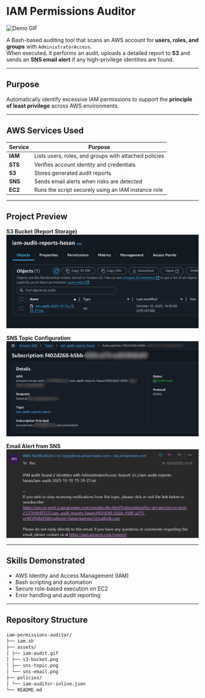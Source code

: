 # IAM Permissions Auditor

![Demo GIF](assets/iam-audit.gif)

A Bash-based auditing tool that scans an AWS account for **users, roles, and groups** with `AdministratorAccess`.  
When executed, it performs an audit, uploads a detailed report to **S3** and sends an **SNS email alert** if any high-privilege identities are found.

---

## Purpose

Automatically identify excessive IAM permissions to support the **principle of least privilege** across AWS environments.

---

## AWS Services Used

| Service | Purpose |
|----------|----------|
| **IAM** | Lists users, roles, and groups with attached policies |
| **STS** | Verifies account identity and credentials |
| **S3** | Stores generated audit reports |
| **SNS** | Sends email alerts when risks are detected |
| **EC2** | Runs the script securely using an IAM instance role |

---

## Project Preview

**S3 Bucket (Report Storage)**  
![S3 Bucket Screenshot](assets/s3-bucket.png)

**SNS Topic Configuration**  
![SNS Topic Screenshot](assets/sns-topic.png)

**Email Alert from SNS**  
![SNS Email Screenshot](assets/sns-email.png)

---

## Skills Demonstrated

- AWS Identity and Access Management (IAM)  
- Bash scripting and automation  
- Secure role-based execution on EC2  
- Error handling and audit reporting  

---

## Repository Structure

```
iam-permissions-auditor/
├── iam.sh
├── assets/
│ ├── iam-audit.gif
│ ├── s3-bucket.png
│ ├── sns-topic.png
│ └── sns-email.png
├── policies/
│ └── iam-auditor-inline.json
└── README.md
